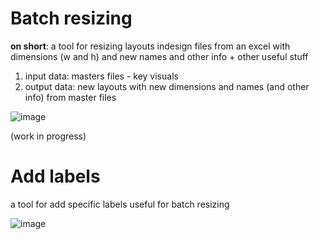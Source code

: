 # Batch resizing
**on short**: a tool for resizing layouts indesign files from an excel with dimensions (w and h) and new names and other info + other useful stuff
1. input data: masters files - key visuals
2. output data: new layouts with new dimensions and names (and other info) from master files

![image](https://github.com/danichimescu/public_Indesign/assets/56690991/f848edda-39b8-43fb-b103-ce744afad6e7)


(work in progress)

# Add labels

a tool for add specific labels useful for batch resizing


![image](https://github.com/danichimescu/public_Indesign/assets/56690991/c54c6152-8969-44ea-9c7c-740d4a6c149c)

